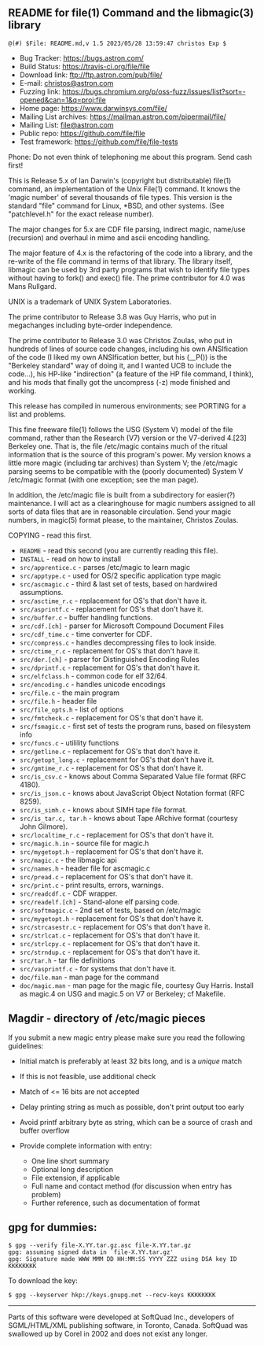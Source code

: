 ## README for file(1) Command and the libmagic(3) library ##

    @(#) $File: README.md,v 1.5 2023/05/28 13:59:47 christos Exp $

- Bug Tracker: <https://bugs.astron.com/>
- Build Status: <https://travis-ci.org/file/file>
- Download link: <ftp://ftp.astron.com/pub/file/>
- E-mail: <christos@astron.com>
- Fuzzing link: <https://bugs.chromium.org/p/oss-fuzz/issues/list?sort=-opened&can=1&q=proj:file>
- Home page: https://www.darwinsys.com/file/
- Mailing List archives: <https://mailman.astron.com/pipermail/file/>
- Mailing List: <file@astron.com>
- Public repo: <https://github.com/file/file>
- Test framework: <https://github.com/file/file-tests>

Phone: Do not even think of telephoning me about this program. Send
cash first!

This is Release 5.x of Ian Darwin's (copyright but distributable)
file(1) command, an implementation of the Unix File(1) command.
It knows the 'magic number' of several thousands of file types.
This version is the standard "file" command for Linux, *BSD, and
other systems. (See "patchlevel.h" for the exact release number).

The major changes for 5.x are CDF file parsing, indirect magic,
name/use (recursion) and overhaul in mime and ascii encoding
handling.

The major feature of 4.x is the refactoring of the code into a
library, and the re-write of the file command in terms of that
library. The library itself, libmagic can be used by 3rd party
programs that wish to identify file types without having to fork()
and exec() file. The prime contributor for 4.0 was Mans Rullgard.

UNIX is a trademark of UNIX System Laboratories.

The prime contributor to Release 3.8 was Guy Harris, who put in
megachanges including byte-order independence.

The prime contributor to Release 3.0 was Christos Zoulas, who put
in hundreds of lines of source code changes, including his own
ANSIfication of the code (I liked my own ANSIfication better, but
his (__P()) is the "Berkeley standard" way of doing it, and I wanted
UCB to include the code...), his HP-like "indirection" (a feature
of the HP file command, I think), and his mods that finally got
the uncompress (-z) mode finished and working.

This release has compiled in numerous environments; see PORTING
for a list and problems.

This fine freeware file(1) follows the USG (System V) model of the
file command, rather than the Research (V7) version or the V7-derived
4.[23] Berkeley one. That is, the file /etc/magic contains much of
the ritual information that is the source of this program's power.
My version knows a little more magic (including tar archives) than
System V; the /etc/magic parsing seems to be compatible with the
(poorly documented) System V /etc/magic format (with one exception;
see the man page).

In addition, the /etc/magic file is built from a subdirectory
for easier(?) maintenance.  I will act as a clearinghouse for
magic numbers assigned to all sorts of data files that
are in reasonable circulation. Send your magic numbers,
in magic(5) format please, to the maintainer, Christos Zoulas.

COPYING - read this first.
* `README` - read this second (you are currently reading this file).
* `INSTALL` - read on how to install
* `src/apprentice.c` - parses /etc/magic to learn magic
* `src/apptype.c` - used for OS/2 specific application type magic
* `src/ascmagic.c` - third & last set of tests, based on hardwired assumptions.
* `src/asctime_r.c` - replacement for OS's that don't have it.
* `src/asprintf.c` - replacement for OS's that don't have it.
* `src/buffer.c` - buffer handling functions.
* `src/cdf.[ch]` - parser for Microsoft Compound Document Files
* `src/cdf_time.c` - time converter for CDF.
* `src/compress.c` - handles decompressing files to look inside.
* `src/ctime_r.c` - replacement for OS's that don't have it.
* `src/der.[ch]` - parser for Distinguished Encoding Rules
* `src/dprintf.c` - replacement for OS's that don't have it.
* `src/elfclass.h` - common code for elf 32/64.
* `src/encoding.c` - handles unicode encodings
* `src/file.c` - the main program
* `src/file.h` - header file
* `src/file_opts.h` - list of options
* `src/fmtcheck.c` - replacement for OS's that don't have it.
* `src/fsmagic.c` - first set of tests the program runs, based on filesystem info
* `src/funcs.c` - utilility functions
* `src/getline.c` - replacement for OS's that don't have it.
* `src/getopt_long.c` - replacement for OS's that don't have it.
* `src/gmtime_r.c` - replacement for OS's that don't have it.
* `src/is_csv.c` - knows about Comma Separated Value file format (RFC 4180).
* `src/is_json.c` - knows about JavaScript Object Notation format (RFC 8259).
* `src/is_simh.c` - knows about SIMH tape file format.
* `src/is_tar.c, tar.h` - knows about Tape ARchive format (courtesy John Gilmore).
* `src/localtime_r.c` - replacement for OS's that don't have it.
* `src/magic.h.in` - source file for magic.h
* `src/mygetopt.h` - replacement for OS's that don't have it.
* `src/magic.c` - the libmagic api
* `src/names.h` - header file for ascmagic.c
* `src/pread.c` - replacement for OS's that don't have it.
* `src/print.c` - print results, errors, warnings.
* `src/readcdf.c` - CDF wrapper.
* `src/readelf.[ch]` - Stand-alone elf parsing code.
* `src/softmagic.c` - 2nd set of tests, based on /etc/magic
* `src/mygetopt.h` - replacement for OS's that don't have it.
* `src/strcasestr.c` - replacement for OS's that don't have it.
* `src/strlcat.c` - replacement for OS's that don't have it.
* `src/strlcpy.c` - replacement for OS's that don't have it.
* `src/strndup.c` - replacement for OS's that don't have it.
* `src/tar.h` - tar file definitions
* `src/vasprintf.c` - for systems that don't have it.
* `doc/file.man` - man page for the command
* `doc/magic.man` - man page for the magic file, courtesy Guy Harris.
	Install as magic.4 on USG and magic.5 on V7 or Berkeley; cf Makefile.

Magdir - directory of /etc/magic pieces
------------------------------------------------------------------------------

If you submit a new magic entry please make sure you read the following
guidelines:

- Initial match is preferably at least 32 bits long, and is a _unique_ match
- If this is not feasible, use additional check
- Match of <= 16 bits are not accepted
- Delay printing string as much as possible, don't print output too early
- Avoid printf arbitrary byte as string, which can be a source of
  crash and buffer overflow

- Provide complete information with entry:
  * One line short summary
  * Optional long description
  * File extension, if applicable
  * Full name and contact method (for discussion when entry has problem)
  * Further reference, such as documentation of format

gpg for dummies:
------------------------------------------------------------------------------

```
$ gpg --verify file-X.YY.tar.gz.asc file-X.YY.tar.gz
gpg: assuming signed data in `file-X.YY.tar.gz'
gpg: Signature made WWW MMM DD HH:MM:SS YYYY ZZZ using DSA key ID KKKKKKKK
```

To download the key:

```
$ gpg --keyserver hkp://keys.gnupg.net --recv-keys KKKKKKKK
```
------------------------------------------------------------------------------


Parts of this software were developed at SoftQuad Inc., developers
of SGML/HTML/XML publishing software, in Toronto, Canada.
SoftQuad was swallowed up by Corel in 2002 and does not exist any longer.
